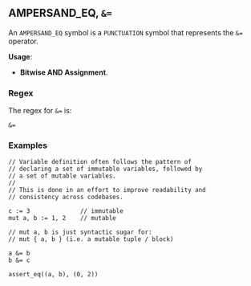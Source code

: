 ## AMPERSAND_EQ, `&=`

An `AMPERSAND_EQ` symbol is a `PUNCTUATION` symbol that represents the `&=` operator.

**Usage**:

-   **Bitwise AND Assignment**.

### Regex

The regex for `&=` is:

```regex
&=
```

### Examples

```leaf
// Variable definition often follows the pattern of
// declaring a set of immutable variables, followed by
// a set of mutable variables.
//
// This is done in an effort to improve readability and
// consistency across codebases.

c := 3              // immutable
mut a, b := 1, 2    // mutable

// mut a, b is just syntactic sugar for:
// mut { a, b } (i.e. a mutable tuple / block)

a &= b
b &= c

assert_eq((a, b), (0, 2))
```
